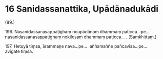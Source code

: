 # 16 Sanidassanattika, Upādānadukādi

(89.)

196\. Nasanidassanasappaṭighaṃ noupādānaṃ dhammaṃ paṭicca…pe…  nasanidassanasappaṭighaṃ nokilesaṃ dhammaṃ paṭicca… . (Saṃkhittaṃ.)

197\. Hetuyā tiṃsa, ārammaṇe nava…pe…  aññamaññe pañcavīsa…pe…  avigate tiṃsa.

